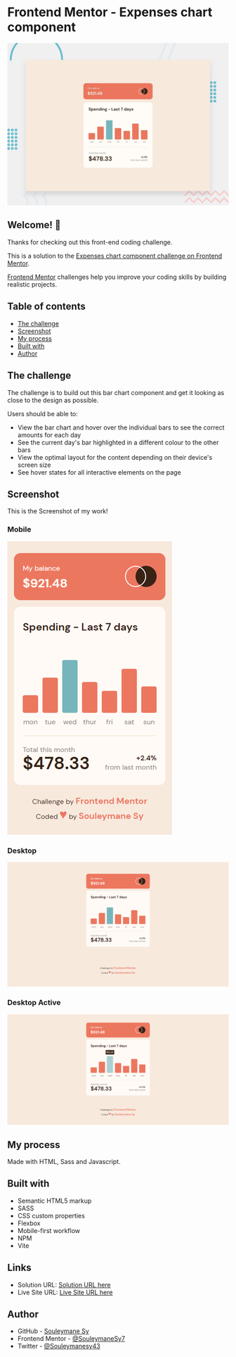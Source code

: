 # Frontend Mentor - Expenses chart component

![Design preview for the Expenses chart component coding challenge](./design/desktop-preview.jpg)

## Welcome! 👋

Thanks for checking out this front-end coding challenge.

This is a solution to the [Expenses chart component challenge on Frontend Mentor](https://www.frontendmentor.io/challenges/expenses-chart-component-e7yJBUdjwt).

[Frontend Mentor](https://www.frontendmentor.io) challenges help you improve your coding skills by building realistic projects.

## Table of contents

- [The challenge](#the-challenge)
- [Screenshot](#screenshot)
- [My process](#my-process)
- [Built with](#built-with)
- [Author](#author)

## The challenge

The challenge is to build out this bar chart component and get it looking as close to the design as possible.

Users should be able to:

- View the bar chart and hover over the individual bars to see the correct amounts for each day
- See the current day's bar highlighted in a different colour to the other bars
- View the optimal layout for the content depending on their device's screen size
- See hover states for all interactive elements on the page

## Screenshot

This is the Screenshot of my work!

### Mobile

![Mobile Screenshot](./preview/Mobile.png)

### Desktop

![Desktop Screenshot](./preview/Desktop.png)

### Desktop Active

![Desktop Screenshot](./preview/Desktop-Active.png)

## My process

Made with HTML, Sass and Javascript.

## Built with

- Semantic HTML5 markup
- SASS
- CSS custom properties
- Flexbox
- Mobile-first workflow
- NPM
- Vite

## Links

- Solution URL: [Solution URL here](https://www.frontendmentor.io/solutions/responsive-expenses-chart-card-html-sass-vite-javascript-kYSwwkKaYQ)
- Live Site URL: [Live Site URL here](https://expenses-chart-card.vercel.app/)

## Author

- GitHub - [Souleymane Sy](https://github.com/SouleymaneSy7)
- Frontend Mentor - [@SouleymaneSy7](https://www.frontendmentor.io/profile/SouleymaneSy7)
- Twitter - [@Souleymanesy43](https://twitter.com/Souleymanesy43)
